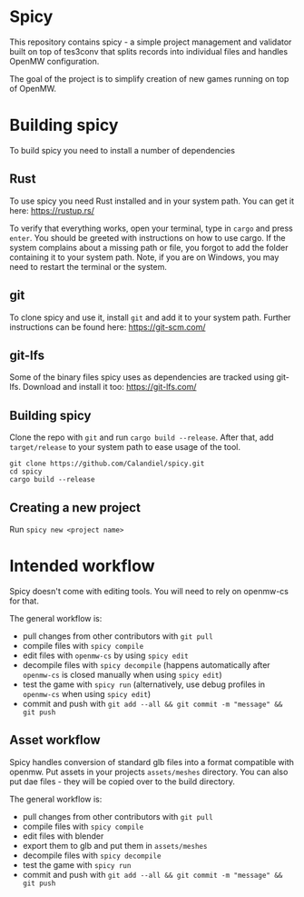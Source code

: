 # Spicy
This repository contains spicy - a simple project management and validator built on top of tes3conv that splits records into individual files and handles OpenMW configuration.

The goal of the project is to simplify creation of new games running on top of OpenMW.

# Building spicy
To build spicy you need to install a number of dependencies

## Rust
To use spicy you need Rust installed and in your system path.
You can get it here: https://rustup.rs/

To verify that everything works, open your terminal, type in `cargo` and press `enter`.
You should be greeted with instructions on how to use cargo. If the system complains about a missing path or file, you forgot to add the folder containing it to your system path.
Note, if you are on Windows, you may need to restart the terminal or the system.

## git
To clone spicy and use it, install `git` and add it to your system path.
Further instructions can be found here: https://git-scm.com/

## git-lfs
Some of the binary files spicy uses as dependencies are tracked using git-lfs.
Download and install it too: https://git-lfs.com/

## Building spicy
Clone the repo with `git` and run `cargo build --release`. After that, add `target/release` to your system path to ease usage of the tool.

```
git clone https://github.com/Calandiel/spicy.git
cd spicy
cargo build --release
```

## Creating a new project
Run `spicy new <project name>`

# Intended workflow
Spicy doesn't come with editing tools.
You will need to rely on openmw-cs for that.

The general workflow is:
- pull changes from other contributors with `git pull`
- compile files with `spicy compile`
- edit files with `openmw-cs` by using `spicy edit`
- decompile files with `spicy decompile` (happens automatically after `openmw-cs` is closed manually when using `spicy edit`)
- test the game with `spicy run` (alternatively, use debug profiles in `openmw-cs` when using `spicy edit`)
- commit and push with `git add --all && git commit -m "message" && git push`

## Asset workflow
Spicy handles conversion of standard glb files into a format compatible with openmw.
Put assets in your projects `assets/meshes` directory.
You can also put dae files - they will be copied over to the build directory.

The general workflow is:
- pull changes from other contributors with `git pull`
- compile files with `spicy compile`
- edit files with blender
- export them to glb and put them in `assets/meshes`
- decompile files with `spicy decompile`
- test the game with `spicy run`
- commit and push with `git add --all && git commit -m "message" && git push`
